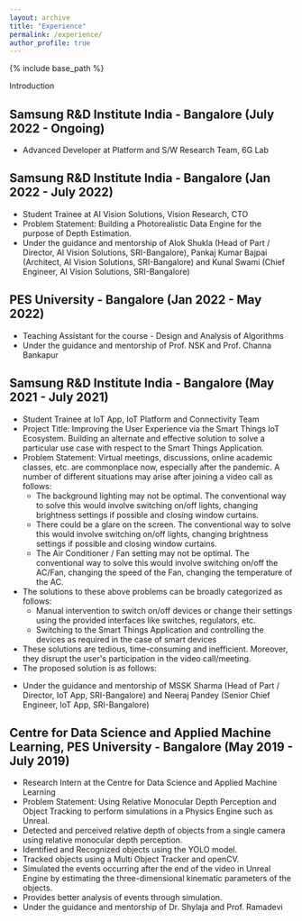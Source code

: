 ```yaml
---
layout: archive
title: "Experience"
permalink: /experience/
author_profile: true
---
```


{% include base_path %}

Introduction

## Samsung R&D Institute India - Bangalore (July 2022 - Ongoing)
  * Advanced Developer at Platform and S/W Research Team, 6G Lab

## Samsung R&D Institute India - Bangalore (Jan 2022 - July 2022)
  * Student Trainee at AI Vision Solutions, Vision Research, CTO
  * Problem Statement: Building a Photorealistic Data Engine for the purpose of Depth Estimation.
  * Under the guidance and mentorship of Alok Shukla (Head of Part / Director, AI Vision Solutions, SRI-Bangalore), Pankaj Kumar Bajpai (Architect, AI Vision Solutions, SRI-Bangalore) and Kunal Swami (Chief Engineer, AI Vision Solutions, SRI-Bangalore)

## PES University - Bangalore (Jan 2022 - May 2022)
  * Teaching Assistant for the course - Design and Analysis of Algorithms
  * Under the guidance and mentorship of Prof. NSK and Prof. Channa Bankapur

## Samsung R&D Institute India - Bangalore (May 2021 - July 2021)
  * Student Trainee at IoT App, IoT Platform and Connectivity Team
  * Project Title: Improving the User Experience via the Smart Things IoT Ecosystem. Building an alternate and effective solution to solve a particular use case with respect to the Smart Things Application.
  * Problem Statement: Virtual meetings, discussions, online academic classes, etc. are commonplace now, especially after the pandemic. A number of different situations may arise after joining a video call as follows:
    * The background lighting may not be optimal. The conventional way to solve this would involve switching on/off lights, changing brightness settings if possible and closing window curtains.
    * There could be a glare on the screen. The conventional way to solve this would involve switching on/off lights, changing brightness settings if possible and closing window curtains.
    * The Air Conditioner / Fan setting may not be optimal. The conventional way to solve this would involve switching on/off the AC/Fan, changing the speed of the Fan, changing the temperature of the AC.
  * The solutions to these above problems can be broadly categorized as follows:
    * Manual intervention to switch on/off devices or change their settings using the provided interfaces like switches, regulators, etc.
    * Switching to the Smart Things Application and controlling the devices as required in the case of smart devices
  * These solutions are tedious, time-consuming and inefficient. Moreover, they disrupt the user's participation in the video call/meeting.
  * The proposed solution is as follows:
  <!---![Smart Things Solution](darshand15.github.io/images/Smart_Things_Solution.png) ---> 

  * Under the guidance and mentorship of MSSK Sharma (Head of Part / Director, IoT App, SRI-Bangalore) and Neeraj Pandey (Senior Chief Engineer, IoT App, SRI-Bangalore)

## Centre for Data Science and Applied Machine Learning, PES University - Bangalore (May 2019 - July 2019)
  * Research Intern at the Centre for Data Science and Applied Machine Learning
  * Problem Statement: Using Relative Monocular Depth Perception and Object Tracking to perform simulations in a Physics Engine such as Unreal.
  * Detected and perceived relative depth of objects from a single camera using relative monocular depth perception.
  * Identified and Recognized objects using the YOLO model.
  * Tracked objects using a Multi Object Tracker and openCV.
  * Simulated the events occurring after the end of the video in Unreal Engine by estimating the three-dimensional kinematic parameters of the objects.
  * Provides better analysis of events through simulation.
  * Under the guidance and mentorship of Dr. Shylaja and Prof. Ramadevi